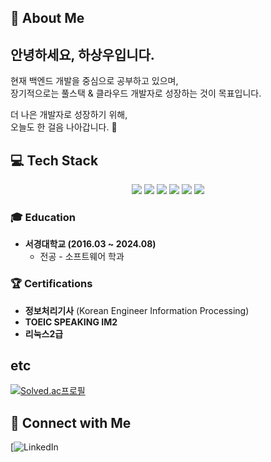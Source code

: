 ## 🚀 About Me
## 안녕하세요, 하상우입니다.  

현재 백엔드 개발을 중심으로 공부하고 있으며,  
장기적으로는 풀스택 & 클라우드 개발자로 성장하는 것이 목표입니다.  

더 나은 개발자로 성장하기 위해,  
오늘도 한 걸음 나아갑니다. 🚀  
## 💻 Tech Stack  

<p align="center">
  <img src="https://img.shields.io/badge/Java-F89820?style=for-the-badge&logo=openjdk&logoColor=white">
  <img src="https://img.shields.io/badge/Spring-6DB33F?style=for-the-badge&logo=spring&logoColor=white">
  <img src="https://img.shields.io/badge/Spring%20Boot-6DB33F?style=for-the-badge&logo=springboot&logoColor=white">
  <img src="https://img.shields.io/badge/MyBatis-DC382D?style=for-the-badge&logo=databricks&logoColor=white">
  <img src="https://img.shields.io/badge/MySQL-005C84?style=for-the-badge&logo=mysql&logoColor=white">
  <img src="https://img.shields.io/badge/AWS-FF9900?style=for-the-badge&logo=amazonaws&logoColor=white">
</p>


### 🎓 Education
- **서경대학교 (2016.03 ~ 2024.08)**  
  - 전공 - 소프트웨어 학과

### 🏆 Certifications  
- **정보처리기사** (Korean Engineer Information Processing)  
- **TOEIC SPEAKING  IM2** 
- **리눅스2급**  


## etc

[![Solved.ac프로필](http://mazassumnida.wtf/api/v2/generate_badge?boj=hsw52233)](https://solved.ac/profile/hsw52233)


## 🔗 Connect with Me
[![LinkedIn](https://www.linkedin.com/in/%EC%83%81%EC%9A%B0-%ED%95%98-a86a07301/)

